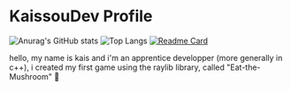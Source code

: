 # KaissouDev Profile

![Anurag's GitHub stats](https://github-readme-stats.vercel.app/api?username=KaissouDev&show_icons=true&theme=light)
![Top Langs](https://github-readme-stats.vercel.app/api/top-langs/?username=KaissouDev&hide_progress=true)
[![Readme Card](https://github-readme-stats.vercel.app/api/pin/?username=KaissouDev&repo=Eat-The-Mushroom)](https://github.com/KaissouDev/Eat-the-Mushroom)

hello, my name is kais and i'm an apprentice developper (more generally in c++), i created my first game using the raylib library, called "Eat-the-Mushroom" 🍄
